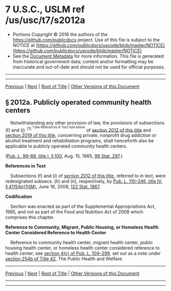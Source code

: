 ---
---

# 7 U.S.C., USLM ref /us/usc/t7/s2012a

* Portions Copyright © 2016 the authors of the https://github.com/publicdocs project.
  Use of this file is subject to the NOTICE at [https://github.com/publicdocs/uscode/blob/master/NOTICE](https://github.com/publicdocs/uscode/blob/master/NOTICE)
* See the [Document Metadata](././../../../..//README.md) for more information.
  This file is generated from historical government data; content and/or formatting may be inaccurate and out-of-date and should not be used for official purposes.

----------
----------

[Previous](./../../../..//us/usc/t7/ch51/m__us_usc_t7_s2012.md) | [Next](./../../../..//us/usc/t7/ch51/m__us_usc_t7_s2013.md) | [Root of Title](./../../../../) | [Other Versions of this Document](https://publicdocs.github.io/go/links?ns=uslm&ref=%2Fus%2Fusc%2Ft7%2Fs2012a)

## § 2012a. Publicly operated community health centers

    Notwithstanding any other provision of law, the provisions of subsections (f) and (i)  <sup>\[1\]</sup>  <sup><sup> 1 See References in Text note below. </sup></sup>  of [section 2012 of this title][/us/usc/t7/s2012] and [section 2019 of this title][/us/usc/t7/s2019], concerning private, nonprofit drug addiction or alcohol treatment and rehabilitation programs, shall henceforth also be applicable to publicly operated community health centers.

([Pub. L. 99–88, title I, § 100][/us/pl/99/88/s100], Aug. 15, 1985, [99 Stat. 297][/us/stat/99/297].)

 __References in Text__ 

    Subsections (f) and (i) of [section 2012 of this title][/us/usc/t7/s2012], referred to in text, were redesignated subsecs. (h) and (n), respectively, by [Pub. L. 110–246, title IV, § 4115(b)(1)(M)][/us/pl/110/246/s4115/b/1/M], June 18, 2008, [122 Stat. 1867][/us/stat/122/1867].

 __Codification__ 

    Section was enacted as part of the Supplemental Appropriations Act, 1985, and not as part of the Food and Nutrition Act of 2008 which comprises this chapter.

 __Reference to Community, Migrant, Public Housing, or Homeless Health Center Considered Reference to Health Center__ 

    Reference to community health center, migrant health center, public housing health center, or homeless health center considered reference to health center, see [section 4(c) of Pub. L. 104–299][/us/pl/104/299/s4/c], set out as a note under [section 254b of Title 42][/us/usc/t42/s254b], The Public Health and Welfare.

----------

[Previous](./../../../..//us/usc/t7/ch51/m__us_usc_t7_s2012.md) | [Next](./../../../..//us/usc/t7/ch51/m__us_usc_t7_s2013.md) | [Root of Title](./../../../../) | [Other Versions of this Document](https://publicdocs.github.io/go/links?ns=uslm&ref=%2Fus%2Fusc%2Ft7%2Fs2012a)

----------
----------

[/us/usc/t7/s2012]: https://publicdocs.github.io/go/links?ns=uslm&ref=%2Fus%2Fusc%2Ft7%2Fs2012
[/us/usc/t7/s2019]: https://publicdocs.github.io/go/links?ns=uslm&ref=%2Fus%2Fusc%2Ft7%2Fs2019
[/us/pl/99/88/s100]: https://publicdocs.github.io/go/links?ns=uslm&ref=%2Fus%2Fpl%2F99%2F88%2Fs100
[/us/stat/99/297]: https://publicdocs.github.io/go/links?ns=uslm&ref=%2Fus%2Fstat%2F99%2F297
[/us/usc/t7/s2012]: https://publicdocs.github.io/go/links?ns=uslm&ref=%2Fus%2Fusc%2Ft7%2Fs2012
[/us/pl/110/246/s4115/b/1/M]: https://publicdocs.github.io/go/links?ns=uslm&ref=%2Fus%2Fpl%2F110%2F246%2Fs4115%2Fb%2F1%2FM
[/us/stat/122/1867]: https://publicdocs.github.io/go/links?ns=uslm&ref=%2Fus%2Fstat%2F122%2F1867
[/us/pl/104/299/s4/c]: https://publicdocs.github.io/go/links?ns=uslm&ref=%2Fus%2Fpl%2F104%2F299%2Fs4%2Fc
[/us/usc/t42/s254b]: https://publicdocs.github.io/go/links?ns=uslm&ref=%2Fus%2Fusc%2Ft42%2Fs254b


